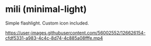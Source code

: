 # mili (minimal-light)

Simple flashlight. Custom icon included.





https://user-images.githubusercontent.com/56002552/126626154-cfdf5331-a983-4c4c-8d74-4c885a08fffe.mp4




